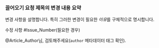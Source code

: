 ### <a name="summarize-the-change-in-the-pull-request-title"></a>끌어오기 요청 제목의 변경 내용 요약

변경 사항을 설명합니다. 특히 그러한 변경이 필요한 *이유*를 구체적으로 명시합니다.

수정 사항 #Issue_Number(필요한 경우)

@Article_Author님, 검토해주세요(`author` 메타데이터 태그 확인).